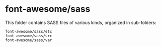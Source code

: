 # font-awesome/sass

This folder contains SASS files of various kinds, organized in sub-folders:

    font-awesome/sass/etc
    font-awesome/sass/src
    font-awesome/sass/var
